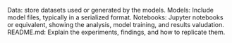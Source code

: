 Data: store datasets used or generated by the models.
Models: Include model files, typically in a serialized format.
Notebooks: Jupyter notebooks or equivalent, showing the analysis, model training, and results valudation.
README.md: Explain the experiments, findings, and how to replicate them.
